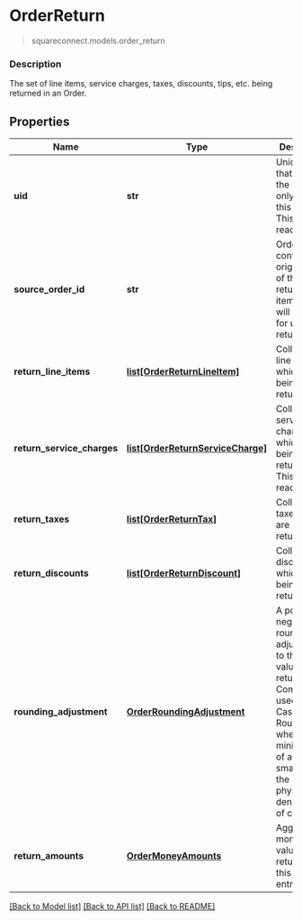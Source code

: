 # OrderReturn
> squareconnect.models.order_return

### Description

The set of line items, service charges, taxes, discounts, tips, etc. being returned in an Order.

## Properties
Name | Type | Description | Notes
------------ | ------------- | ------------- | -------------
**uid** | **str** | Unique ID that identifies the return only within this order.  This field is read-only. | [optional] 
**source_order_id** | **str** | Order which contains the original sale of these returned line items. This will be unset for unlinked returns. | [optional] 
**return_line_items** | [**list[OrderReturnLineItem]**](OrderReturnLineItem.md) | Collection of line items which are being returned. | [optional] 
**return_service_charges** | [**list[OrderReturnServiceCharge]**](OrderReturnServiceCharge.md) | Collection of service charges which are being returned.  This field is read-only. | [optional] 
**return_taxes** | [**list[OrderReturnTax]**](OrderReturnTax.md) | Collection of taxes which are being returned. | [optional] 
**return_discounts** | [**list[OrderReturnDiscount]**](OrderReturnDiscount.md) | Collection of discounts which are being returned. | [optional] 
**rounding_adjustment** | [**OrderRoundingAdjustment**](OrderRoundingAdjustment.md) | A positive or negative rounding adjustment to the total value being returned. Commonly used to apply Cash Rounding when the minimum unit of account is smaller than the lowest physical denomination of currency. | [optional] 
**return_amounts** | [**OrderMoneyAmounts**](OrderMoneyAmounts.md) | Aggregate monetary value being returned by this Return entry. | [optional] 

[[Back to Model list]](../README.md#documentation-for-models) [[Back to API list]](../README.md#documentation-for-api-endpoints) [[Back to README]](../README.md)


